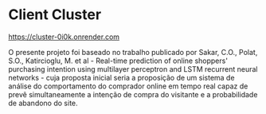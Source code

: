 # Client Cluster
https://cluster-0i0k.onrender.com

O presente projeto foi baseado no trabalho publicado por Sakar, C.O., Polat, S.O., Katircioglu, M. et al - Real-time prediction of online shoppers' purchasing intention using multilayer perceptron and LSTM recurrent neural networks - cuja proposta inicial seria a proposição de um sistema de análise do comportamento do comprador online em tempo real capaz de prevê simultaneamente a intenção de compra do visitante e a probabilidade de abandono do site.


